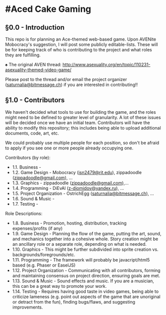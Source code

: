 #Aced Cake Gaming
==============

§0.0  - Introduction 
--------------------------------------------
This repo is for planning an Ace-themed web-based game. Upon AVENite Mobocracy's suggestion, I will post some publicly editable-lists. These will be for keeping track of who is contributing to the project and what roles they are fulfilling.

♠ The original AVEN thread: http://www.asexuality.org/en/topic/110231-asexuality-themed-video-game/

Please post to the thread and/or email the project organizer (saturnalia@bitmessage.ch) if you are interested in contributing!!

§1.0  - Contributors
--------------------------------------------
We haven't decided what tools to use for building the game, and the roles might need to be defined to greater level of granularity. A lot of these issues will be decided once we have an initial team. Contributors will have the ability to modify this repository; this includes being able to upload additional documents, code, art, etc.

We could probably use multiple people for each position, so don't be afraid to apply if you see one or more people already occupying one.

Contributors (by role):
* 1.1. Business -
* 1.2. Game Design - Mobocracy (isn2479@rit.edu), zippadoodle (zippadoodle@gmail.com), ...
* 1.3. Graphics - zippadoodle (zippadoodle@gmail.com),...
* 1.4. Programming - DiEvAl (z-diomidov@yandex.ru), ...
* 1.5. Project Organization - OstrichEgg (saturnalia@bitmessage.ch), ...
* 1.6. Sound & Music -
* 1.7. Testing -
  
Role Descriptions:
* 1.8. Business - Promotion, hosting, distribution, tracking expenses/profits (if any)
* 1.9. Game Design - Planning the flow of the game, putting the art, sound, and mechanics together into a cohesive whole. Story creation might be an ancillary role or a separate role, depending on what is needed.
* 1.10. Graphics - This might be further subdivided into sprite creation vs. backgrounds/foregrounds/etc.
* 1.11. Programming - The framework will probably be javacript/html5 based (e.g. Phaser or EaselJS)
* 1.12. Project Organization - Communicating with all contributors, forming and maintaining consensus on project direction, ensuring goals are met.
* 1.13. Sound & Music - Sound effects and music. If you are a musician, this can be a great way to promote your work.
* 1.14. Testing - Requires having good taste in video games, being able to criticize lameness (e.g. point out aspects of the game that are unoriginal or detract from the fun), finding bugs/flaws, and suggesting improvements.
